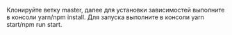 Клонируйте ветку master, далее для установки зависимостей выполните в консоли yarn/npm install.
Для запуска выполните в консоли yarn start/npm run start.
